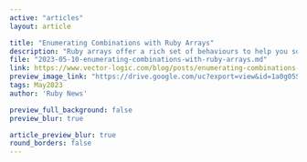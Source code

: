 ```yaml
---
active: "articles"
layout: article

title: "Enumerating Combinations with Ruby Arrays"
description: "Ruby arrays offer a rich set of behaviours to help you solve a wide variety of problems. In this post we look two different ways of evaluating available combinations from any array-of-arrays."
file: "2023-05-10-enumerating-combinations-with-ruby-arrays.md"
link: https://www.vector-logic.com/blog/posts/enumerating-combinations-with-ruby-arrays
preview_image_link: "https://drive.google.com/uc?export=view&id=1a0g05S8fN_X5hhwHmzHJ7C1gm2sPNqPO"
tags: May2023
author: 'Ruby News'

preview_full_background: false
preview_blur: true

article_preview_blur: true
round_borders: false
---
```

